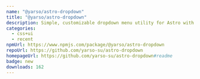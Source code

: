 ```yaml
---
name: "@yarso/astro-dropdown"
title: "@yarso/astro-dropdown"
description: Simple, customizable dropdown menu utility for Astro with only vanilla JS
categories:
  - css+ui
  - recent
npmUrl: https://www.npmjs.com/package/@yarso/astro-dropdown
repoUrl: https://github.com/yarso-su/astro-dropdown
homepageUrl: https://github.com/yarso-su/astro-dropdown#readme
badge: new
downloads: 162
---
```

